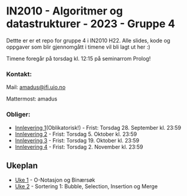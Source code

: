 # IN2010 - Algoritmer og datastrukturer - 2023 - Gruppe 4

Dettte er er et repo for gruppe 4 i IN2010 H22. Alle slides, kode og oppgaver som blir gjennomgått i timene vil bli lagt ut her :)

Timene foregår på torsdag kl. 12:15 på seminarrom Prolog! 

### Kontakt:

Mail: amadus@ifi.uio.no

Mattermost: amadus



### Obliger:

* [Innlevering 1](https://www.uio.no/studier/emner/matnat/ifi/IN2010/h23/innleveringer/innlevering1.pdf)(Oblikatorisk!) - Frist: Torsdag 28. September kl. 23:59
* [Innlevering 2]() - Frist: Torsdag 5. Oktober kl. 23:59
* [Innlevering 3]() - Frist: Torsdag 19. Oktober kl. 23:59
* [Innlevering 4]() - Frist: Torsdag 2. November kl. 23:59


## Ukeplan
* [Uke 1](https://github.com/amaduswaray/IN2010-Gruppe-5/tree/main/Uke%2001) - O-Notasjon og Binærsøk
* [Uke 2](https://github.com/amaduswaray/IN2010-Gruppe-5/tree/main/Uke%2002) - Sortering 1: Bubble, Selection, Insertion og Merge
